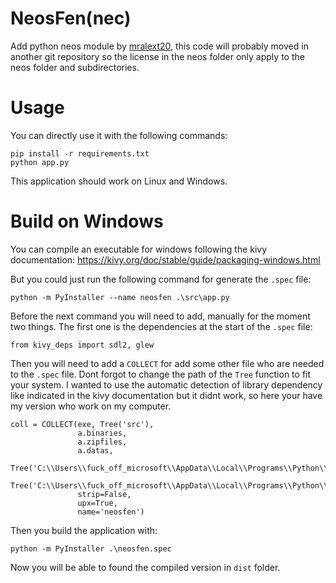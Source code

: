 # NeosFen(nec)

Add python neos module by [mralext20](https://github.com/mralext20/neos.py),
this code will probably moved in another git repository so the license in the
neos folder only apply to the neos folder and subdirectories.

# Usage

You can directly use it with the following commands:
```
pip install -r requirements.txt
python app.py
```

This application should work on Linux and Windows.

# Build on Windows

You can compile an executable for windows following the kivy documentation: https://kivy.org/doc/stable/guide/packaging-windows.html

But you could just run the following command for generate the `.spec` file:
```
python -m PyInstaller --name neosfen .\src\app.py
```

Before the next command you will need to add, manually for the moment two things. The first one is the dependencies at the start of the `.spec` file:
```
from kivy_deps import sdl2, glew
```

Then you will need to add a `COLLECT`  for add some other file who are needed to the `.spec` file. Dont forgot to change the path of the `Tree` function to fit your system. I wanted to use the automatic detection of library dependency like indicated in the kivy documentation but it didnt work, so here your have my version who work on my computer.
```
coll = COLLECT(exe, Tree('src'),
               a.binaries,
               a.zipfiles,
               a.datas,
               Tree('C:\\Users\\fuck_off_microsoft\\AppData\\Local\\Programs\\Python\\Python39\\share\\sdl2\\bin\\'),
               Tree('C:\\Users\\fuck_off_microsoft\\AppData\\Local\\Programs\\Python\\Python39\\share\\glew\\bin\\'),
               strip=False,
               upx=True,
               name='neosfen')
```

Then you build the application with:
```
python -m PyInstaller .\neosfen.spec
```

Now you will be able to found the compiled version in `dist` folder.
